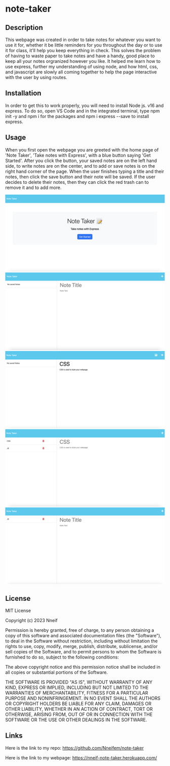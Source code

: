 # note-taker

## Description

This webpage was created in order to take notes for whatever you want to use it for, whether it be little reminders for you throughout the day or to use it for class, it'll help you keep everything in check. This solves the problem of having to waste paper to take notes and have a handy, good place to keep all your notes orgranized however you like. It helped me learn how to use express, further my understanding of using node, and how html, css, and javascript are slowly all coming together to help the page interactive with the user by using routes.


## Installation

In order to get this to work properly, you will need to install Node js. v16 and express. To do so, open VS Code and in the integrated terminal, type npm init -y and npm i for the packages and npm i express --save to install express.

## Usage

When you first open the webpage you are greeted with the home page of 'Note Taker', 'Take notes with Express', with a blue button saying 'Get Started'. After you click the button, your saved notes are on the left hand side, to write notes are on the center, and to add or save notes is on the right hand corner of the page. When the user finishes typing a title and their notes, then click the save button and their note will be saved. If the user decides to delete their notes, then they can click the red trash can to remove it and to add more. 

![alt text](/public/assets/images/Screenshot%202023-06-05%20at%2010.15.44%20PM.png)
![alt text](/public/assets/images/Screenshot%202023-06-05%20at%2010.15.58%20PM.png)
![alt text](/public/assets/images/Screenshot%202023-06-05%20at%2010.16.26%20PM.png)
![alt text](/public/assets/images/Screenshot%202023-06-05%20at%2010.17.27%20PM.png)
![alt text](/public/assets/images/Screenshot%202023-06-05%20at%2010.18.05%20PM.png)


## License

MIT License

Copyright (c) 2023 Nneif

Permission is hereby granted, free of charge, to any person obtaining a copy
of this software and associated documentation files (the "Software"), to deal
in the Software without restriction, including without limitation the rights
to use, copy, modify, merge, publish, distribute, sublicense, and/or sell
copies of the Software, and to permit persons to whom the Software is
furnished to do so, subject to the following conditions:

The above copyright notice and this permission notice shall be included in all
copies or substantial portions of the Software.

THE SOFTWARE IS PROVIDED "AS IS", WITHOUT WARRANTY OF ANY KIND, EXPRESS OR
IMPLIED, INCLUDING BUT NOT LIMITED TO THE WARRANTIES OF MERCHANTABILITY,
FITNESS FOR A PARTICULAR PURPOSE AND NONINFRINGEMENT. IN NO EVENT SHALL THE
AUTHORS OR COPYRIGHT HOLDERS BE LIABLE FOR ANY CLAIM, DAMAGES OR OTHER
LIABILITY, WHETHER IN AN ACTION OF CONTRACT, TORT OR OTHERWISE, ARISING FROM,
OUT OF OR IN CONNECTION WITH THE SOFTWARE OR THE USE OR OTHER DEALINGS IN THE
SOFTWARE.

## Links
Here is the link to my repo: https://github.com/Nneifem/note-taker

Here is the link to my webpage: https://nneif-note-taker.herokuapp.com/